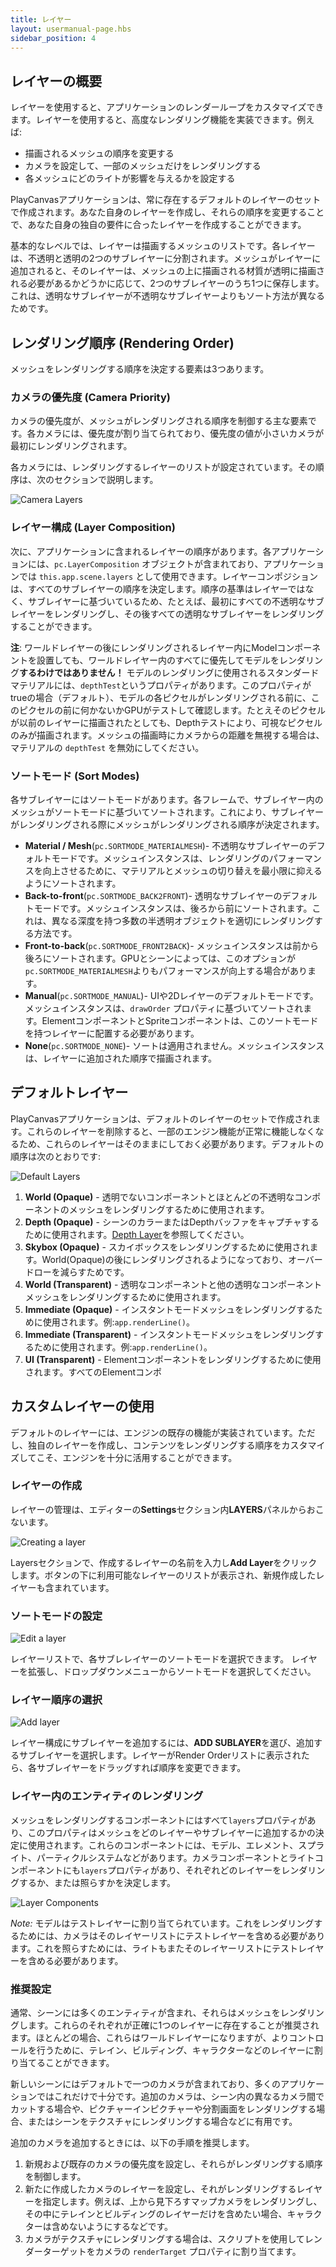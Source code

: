 ```yaml
---
title: レイヤー
layout: usermanual-page.hbs
sidebar_position: 4
---
```


## レイヤーの概要

レイヤーを使用すると、アプリケーションのレンダーループをカスタマイズできます。レイヤーを使用すると、高度なレンダリング機能を実装できます。例えば:

* 描画されるメッシュの順序を変更する
* カメラを設定して、一部のメッシュだけをレンダリングする
* 各メッシュにどのライトが影響を与えるかを設定する

PlayCanvasアプリケーションは、常に存在するデフォルトのレイヤーのセットで作成されます。あなた自身のレイヤーを作成し、それらの順序を変更することで、あなた自身の独自の要件に合ったレイヤーを作成することができます。

基本的なレベルでは、レイヤーは描画するメッシュのリストです。各レイヤーは、不透明と透明の2つのサブレイヤーに分割されます。メッシュがレイヤーに追加されると、そのレイヤーは、メッシュの上に描画される材質が透明に描画される必要があるかどうかに応じて、2つのサブレイヤーのうち1つに保存します。これは、透明なサブレイヤーが不透明なサブレイヤーよりもソート方法が異なるためです。

## レンダリング順序 (Rendering Order)

メッシュをレンダリングする順序を決定する要素は3つあります。

### カメラの優先度 (Camera Priority)

カメラの優先度が、メッシュがレンダリングされる順序を制御する主な要素です。各カメラには、優先度が割り当てられており、優先度の値が小さいカメラが最初にレンダリングされます。

各カメラには、レンダリングするレイヤーのリストが設定されています。その順序は、次のセクションで説明します。

![Camera Layers][6]

### レイヤー構成 (Layer Composition)

次に、アプリケーションに含まれるレイヤーの順序があります。各アプリケーションには、`pc.LayerComposition` オブジェクトが含まれており、アプリケーションでは `this.app.scene.layers` として使用できます。レイヤーコンポジションは、すべてのサブレイヤーの順序を決定します。順序の基準はレイヤーではなく、サブレイヤーに基づいているため、たとえば、最初にすべての不透明なサブレイヤーをレンダリングし、その後すべての透明なサブレイヤーをレンダリングすることができます。

**注**: ワールドレイヤーの後にレンダリングされるレイヤー内にModelコンポーネントを設置しても、ワールドレイヤー内のすべてに優先してモデルをレンダリング**するわけではありません！** モデルのレンダリングに使用されるスタンダードマテリアルには、`depthTest`というプロパティがあります。このプロパティがtrueの場合（デフォルト）、モデルの各ピクセルがレンダリングされる前に、このピクセルの前に何かないかGPUがテストして確認します。たとえそのピクセルが以前のレイヤーに描画されたとしても、Depthテストにより、可視なピクセルのみが描画されます。メッシュの描画時にカメラからの距離を無視する場合は、マテリアルの `depthTest` を無効にしてください。

### ソートモード (Sort Modes)

各サブレイヤーにはソートモードがあります。各フレームで、サブレイヤー内のメッシュがソートモードに基づいてソートされます。これにより、サブレイヤーがレンダリングされる際にメッシュがレンダリングされる順序が決定されます。

* **Material / Mesh**(`pc.SORTMODE_MATERIALMESH`)- 不透明なサブレイヤーのデフォルトモードです。メッシュインスタンスは、レンダリングのパフォーマンスを向上させるために、マテリアルとメッシュの切り替えを最小限に抑えるようにソートされます。
* **Back-to-front**(`pc.SORTMODE_BACK2FRONT`)- 透明なサブレイヤーのデフォルトモードです。メッシュインスタンスは、後ろから前にソートされます。これは、異なる深度を持つ多数の半透明オブジェクトを適切にレンダリングする方法です。
* **Front-to-back**(`pc.SORTMODE_FRONT2BACK`)- メッシュインスタンスは前から後ろにソートされます。GPUとシーンによっては、このオプションが`pc.SORTMODE_MATERIALMESH`よりもパフォーマンスが向上する場合があります。
* **Manual**(`pc.SORTMODE_MANUAL`)- UIや2Dレイヤーのデフォルトモードです。メッシュインスタンスは、`drawOrder` プロパティに基づいてソートされます。ElementコンポーネントとSpriteコンポーネントは、このソートモードを持つレイヤーに配置する必要があります。
* **None**(`pc.SORTMODE_NONE`)- ソートは適用されません。メッシュインスタンスは、レイヤーに追加された順序で描画されます。

## デフォルトレイヤー

PlayCanvasアプリケーションは、デフォルトのレイヤーのセットで作成されます。これらのレイヤーを削除すると、一部のエンジン機能が正常に機能しなくなるため、これらのレイヤーはそのままにしておく必要があります。デフォルトの順序は次のとおりです:

![Default Layers][1]

1. **World (Opaque)** - 透明でないコンポーネントとほとんどの不透明なコンポーネントのメッシュをレンダリングするために使用されます。
1. **Depth (Opaque)** - シーンのカラーまたはDepthバッファをキャプチャするために使用されます。[Depth Layer][7]を参照してください。
1. **Skybox (Opaque)** - スカイボックスをレンダリングするために使用されます。World(Opaque)の後にレンダリングされるようになっており、オーバードローを減らすためです。
1. **World (Transparent)** - 透明なコンポーネントと他の透明なコンポーネントメッシュをレンダリングするために使用されます。
1. **Immediate (Opaque)** - インスタントモードメッシュをレンダリングするために使用されます。例:`app.renderLine()`。
1. **Immediate (Transparent)** - インスタントモードメッシュをレンダリングするために使用されます。例:`app.renderLine()`。
1. **UI (Transparent)** - Elementコンポーネントをレンダリングするために使用されます。すべてのElementコンポ

## カスタムレイヤーの使用

デフォルトのレイヤーには、エンジンの既存の機能が実装されています。ただし、独自のレイヤーを作成し、コンテンツをレンダリングする順序をカスタマイズしてこそ、エンジンを十分に活用することができます。

### レイヤーの作成

レイヤーの管理は、エディターの**Settings**セクション内**LAYERS**パネルからおこないます。

![Creating a layer][2]

Layersセクションで、作成するレイヤーの名前を入力し**Add Layer**をクリックします。ボタンの下に利用可能なレイヤーのリストが表示され、新規作成したレイヤーも含まれています。

### ソートモードの設定

![Edit a layer][3]

レイヤーリストで、各サブレレイヤーのソートモードを選択できます。
レイヤーを拡張し、ドロップダウンメニューからソートモードを選択してください。

### レイヤー順序の選択

![Add layer][4]

レイヤー構成にサブレイヤーを追加するには、**ADD SUBLAYER**を選び、追加するサブレイヤーを選択します。レイヤーがRender Orderリストに表示されたら、各サブレイヤーをドラッグすれば順序を変更できます。

### レイヤー内のエンティティのレンダリング

メッシュをレンダリングするコンポーネントにはすべて`layers`プロパティがあり、このプロパティはメッシュをどのレイヤーやサブレイヤーに追加するかの決定に使用されます。これらのコンポーネントには、モデル、エレメント、スプライト、パーティクルシステムなどがあります。カメラコンポーネントとライトコンポーネントにも`layers`プロパティがあり、それぞれどのレイヤーをレンダリングするか、または照らすかを決定します。

![Layer Components][5]

*Note:* モデルはテストレイヤーに割り当てられています。これをレンダリングするためには、カメラはそのレイヤーリストにテストレイヤーを含める必要があります。これを照らすためには、ライトもまたそのレイヤーリストにテストレイヤーを含める必要があります。

### 推奨設定

通常、シーンには多くのエンティティが含まれ、それらはメッシュをレンダリングします。これらのそれぞれが正確に1つのレイヤーに存在することが推奨されます。ほとんどの場合、これらはワールドレイヤーになりますが、よりコントロールを行うために、テレイン、ビルディング、キャラクターなどのレイヤーに割り当てることができます。 

新しいシーンにはデフォルトで一つのカメラが含まれており、多くのアプリケーションではこれだけで十分です。追加のカメラは、シーン内の異なるカメラ間でカットする場合や、ピクチャーインピクチャーや分割画面をレンダリングする場合、またはシーンをテクスチャにレンダリングする場合などに有用です。 

追加のカメラを追加するときには、以下の手順を推奨します。
1. 新規および既存のカメラの優先度を設定し、それらがレンダリングする順序を制御します。 
2. 新たに作成したカメラのレイヤーを設定し、それがレンダリングするレイヤーを指定します。例えば、上から見下ろすマップカメラをレンダリングし、その中にテレインとビルディングのレイヤーだけを含めたい場合、キャラクターは含めないようにするなどです。 
3. カメラがテクスチャにレンダリングする場合は、スクリプトを使用してレンダーターゲットをカメラの `renderTarget` プロパティに割り当てます。

[1]: /images/user-manual/graphics/layers/default-layers.jpg
[2]: /images/user-manual/graphics/layers/new-layer.jpg
[3]: /images/user-manual/graphics/layers/edit-layer.jpg
[4]: /images/user-manual/graphics/layers/add-sub-layer.jpg
[5]: /images/user-manual/graphics/layers/test-layer-components.jpg
[6]: /images/user-manual/graphics/layers/camera-layers.jpg
[7]: /user-manual/graphics/cameras/depth-layer